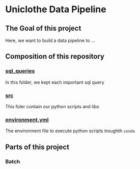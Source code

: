 # Uniclothe Data Pipeline

## The Goal of this project

Here, we want to build a data pipeline to ...

## Composition of this repository

### [sql_queries]("./sql_queries")

In this folder, we kept each important sql query

### [src]("./src")

This foler contain our python scripts and libs

### [environment.yml]("./environment.yml")

The environment file to execute python scripts troughth `conda`

## Parts of this project

### Batch
